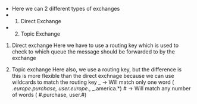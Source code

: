 - Here we can 2 different types of exchanges
- 1. Direct Exchange
- 2. Topic Exchange

1. Direct exchange
   Here we have to use a routing key which is used to check to which queue the message should be forwarded to by the exchange

2. Topic exchange
   Here also, we use a routing key, but the difference is this is more flexible than the direct exchnage because we can use wildcards to match the routing key
   _ -> Will match only one word ( _.europe.purchase, user.europe._, _.america.\*) # -> Will match any number of words ( #.purchase, user.#)
